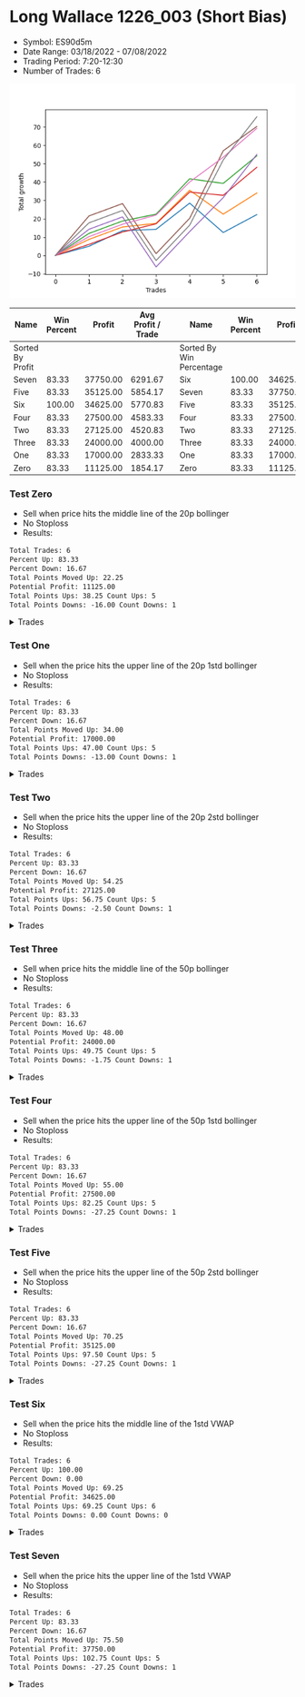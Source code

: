 # Long Wallace 1226_003 (Short Bias)
- Symbol: ES90d5m
- Date Range: 03/18/2022 - 07/08/2022
- Trading Period: 7:20-12:30
- Number of Trades: 6

![Plot](LongWallace1226_003ES90d5m(ShortBias).png)

| Name | Win Percent | Profit | Avg Profit / Trade |     | Name | Win Percent | Profit | Avg Profit / Trade |
| ---- | ----------- | ------ | ------------------ | --- | ---- | ----------- | ------ | ------------------ |
| Sorted By <br> Profit | | | | | Sorted By <br> Win Percentage ||||
| Seven | 83.33 | 37750.00 | 6291.67 |     | Six | 100.00 | 34625.00 | 5770.83 |
| Five | 83.33 | 35125.00 | 5854.17 |     | Seven | 83.33 | 37750.00 | 6291.67 |
| Six | 100.00 | 34625.00 | 5770.83 |     | Five | 83.33 | 35125.00 | 5854.17 |
| Four | 83.33 | 27500.00 | 4583.33 |     | Four | 83.33 | 27500.00 | 4583.33 |
| Two | 83.33 | 27125.00 | 4520.83 |     | Two | 83.33 | 27125.00 | 4520.83 |
| Three | 83.33 | 24000.00 | 4000.00 |     | Three | 83.33 | 24000.00 | 4000.00 |
| One | 83.33 | 17000.00 | 2833.33 |     | One | 83.33 | 17000.00 | 2833.33 |
| Zero | 83.33 | 11125.00 | 1854.17 |     | Zero | 83.33 | 11125.00 | 1854.17 |

### Test Zero
* Sell when price hits the middle line of the 20p bollinger
* No Stoploss
* Results:
```
Total Trades: 6
Percent Up: 83.33
Percent Down: 16.67
Total Points Moved Up: 22.25
Potential Profit: 11125.00
Total Points Ups: 38.25 Count Ups: 5
Total Points Downs: -16.00 Count Downs: 1
```

<details><summary>Trades</summary>

<code>In: 2022-03-29 09:40:00		Out: 2022-03-29 10:36:00		Total Position Time: 56:00		Total Move Up: 5.00		Total to Date: 5.00</code> <br />
<code>In: 2022-03-30 12:30:00		Out: 2022-03-30 12:47:25		Total Position Time: 17:25		Total Move Up: 8.50		Total to Date: 13.50</code> <br />
<code>In: 2022-03-31 09:40:00		Out: 2022-03-31 10:31:10		Total Position Time: 51:10		Total Move Up: 0.75		Total to Date: 14.25</code> <br />
<code>In: 2022-04-20 12:00:00		Out: 2022-04-20 12:25:05		Total Position Time: 25:05		Total Move Up: 14.25		Total to Date: 28.50</code> <br />
<code>In: 2022-05-02 10:10:00		Out: 2022-05-02 11:53:40		Total Position Time: 103:40		Total Move Up: -16.00		Total to Date: 12.50</code> <br />
<code>In: 2022-06-29 09:35:00		Out: 2022-06-29 10:01:50		Total Position Time: 26:50		Total Move Up: 9.75		Total to Date: 22.25</code> <br />


</details>

### Test One
* Sell when the price hits the upper line of the 20p 1std bollinger
* No Stoploss
* Results:
```
Total Trades: 6
Percent Up: 83.33
Percent Down: 16.67
Total Points Moved Up: 34.00
Potential Profit: 17000.00
Total Points Ups: 47.00 Count Ups: 5
Total Points Downs: -13.00 Count Downs: 1
```

<details><summary>Trades</summary>

<code>In: 2022-03-29 09:40:00		Out: 2022-03-29 10:41:00		Total Position Time: 61:00		Total Move Up: 8.75		Total to Date: 8.75</code> <br />
<code>In: 2022-03-30 12:30:00		Out: 2022-03-30 12:50:00		Total Position Time: 20:00		Total Move Up: 6.75		Total to Date: 15.50</code> <br />
<code>In: 2022-03-31 09:40:00		Out: 2022-03-31 10:50:05		Total Position Time: 70:05		Total Move Up: 2.00		Total to Date: 17.50</code> <br />
<code>In: 2022-04-20 12:00:00		Out: 2022-04-20 12:45:15		Total Position Time: 45:15		Total Move Up: 18.00		Total to Date: 35.50</code> <br />
<code>In: 2022-05-02 10:10:00		Out: 2022-05-02 12:05:15		Total Position Time: 115:15		Total Move Up: -13.00		Total to Date: 22.50</code> <br />
<code>In: 2022-06-29 09:35:00		Out: 2022-06-29 10:39:35		Total Position Time: 64:35		Total Move Up: 11.50		Total to Date: 34.00</code> <br />


</details>

### Test Two
* Sell when the price hits the upper line of the 20p 2std bollinger
* No Stoploss
* Results:
```
Total Trades: 6
Percent Up: 83.33
Percent Down: 16.67
Total Points Moved Up: 54.25
Potential Profit: 27125.00
Total Points Ups: 56.75 Count Ups: 5
Total Points Downs: -2.50 Count Downs: 1
```

<details><summary>Trades</summary>

<code>In: 2022-03-29 09:40:00		Out: 2022-03-29 10:47:10		Total Position Time: 67:10		Total Move Up: 12.00		Total to Date: 12.00</code> <br />
<code>In: 2022-03-30 12:30:00		Out: 2022-03-30 12:50:00		Total Position Time: 20:00		Total Move Up: 6.75		Total to Date: 18.75</code> <br />
<code>In: 2022-03-31 09:40:00		Out: 2022-03-31 10:51:00		Total Position Time: 71:00		Total Move Up: 3.75		Total to Date: 22.50</code> <br />
<code>In: 2022-04-20 12:00:00		Out: 2022-04-20 12:50:00		Total Position Time: 50:00		Total Move Up: 19.25		Total to Date: 41.75</code> <br />
<code>In: 2022-05-02 10:10:00		Out: 2022-05-02 12:09:40		Total Position Time: 119:40		Total Move Up: -2.50		Total to Date: 39.25</code> <br />
<code>In: 2022-06-29 09:35:00		Out: 2022-06-29 10:43:40		Total Position Time: 68:40		Total Move Up: 15.00		Total to Date: 54.25</code> <br />


</details>

### Test Three
* Sell when price hits the middle line of the 50p bollinger
* No Stoploss
* Results:
```
Total Trades: 6
Percent Up: 83.33
Percent Down: 16.67
Total Points Moved Up: 48.00
Potential Profit: 24000.00
Total Points Ups: 49.75 Count Ups: 5
Total Points Downs: -1.75 Count Downs: 1
```

<details><summary>Trades</summary>

<code>In: 2022-03-29 09:40:00		Out: 2022-03-29 09:45:10		Total Position Time: 05:10		Total Move Up: 6.00		Total to Date: 6.00</code> <br />
<code>In: 2022-03-30 12:30:00		Out: 2022-03-30 12:50:00		Total Position Time: 20:00		Total Move Up: 6.75		Total to Date: 12.75</code> <br />
<code>In: 2022-03-31 09:40:00		Out: 2022-03-31 10:52:00		Total Position Time: 72:00		Total Move Up: 4.50		Total to Date: 17.25</code> <br />
<code>In: 2022-04-20 12:00:00		Out: 2022-04-20 12:25:50		Total Position Time: 25:50		Total Move Up: 17.25		Total to Date: 34.50</code> <br />
<code>In: 2022-05-02 10:10:00		Out: 2022-05-02 12:10:10		Total Position Time: 120:10		Total Move Up: -1.75		Total to Date: 32.75</code> <br />
<code>In: 2022-06-29 09:35:00		Out: 2022-06-29 10:10:45		Total Position Time: 35:45		Total Move Up: 15.25		Total to Date: 48.00</code> <br />


</details>

### Test Four
* Sell when the price hits the upper line of the 50p 1std bollinger
* No Stoploss
* Results:
```
Total Trades: 6
Percent Up: 83.33
Percent Down: 16.67
Total Points Moved Up: 55.00
Potential Profit: 27500.00
Total Points Ups: 82.25 Count Ups: 5
Total Points Downs: -27.25 Count Downs: 1
```

<details><summary>Trades</summary>

<code>In: 2022-03-29 09:40:00		Out: 2022-03-29 10:48:05		Total Position Time: 68:05		Total Move Up: 14.25		Total to Date: 14.25</code> <br />
<code>In: 2022-03-30 12:30:00		Out: 2022-03-30 12:50:00		Total Position Time: 20:00		Total Move Up: 6.75		Total to Date: 21.00</code> <br />
<code>In: 2022-03-31 09:40:00		Out: 2022-03-31 12:50:00		Total Position Time: 190:00		Total Move Up: -27.25		Total to Date: -6.25</code> <br />
<code>In: 2022-04-20 12:00:00		Out: 2022-04-20 12:50:00		Total Position Time: 50:00		Total Move Up: 19.25		Total to Date: 13.00</code> <br />
<code>In: 2022-05-02 10:10:00		Out: 2022-05-02 12:20:25		Total Position Time: 130:25		Total Move Up: 18.50		Total to Date: 31.50</code> <br />
<code>In: 2022-06-29 09:35:00		Out: 2022-06-29 11:01:35		Total Position Time: 86:35		Total Move Up: 23.50		Total to Date: 55.00</code> <br />


</details>

### Test Five
* Sell when the price hits the upper line of the 50p 2std bollinger
* No Stoploss
* Results:
```
Total Trades: 6
Percent Up: 83.33
Percent Down: 16.67
Total Points Moved Up: 70.25
Potential Profit: 35125.00
Total Points Ups: 97.50 Count Ups: 5
Total Points Downs: -27.25 Count Downs: 1
```

<details><summary>Trades</summary>

<code>In: 2022-03-29 09:40:00		Out: 2022-03-29 11:34:10		Total Position Time: 114:10		Total Move Up: 21.50		Total to Date: 21.50</code> <br />
<code>In: 2022-03-30 12:30:00		Out: 2022-03-30 12:50:00		Total Position Time: 20:00		Total Move Up: 6.75		Total to Date: 28.25</code> <br />
<code>In: 2022-03-31 09:40:00		Out: 2022-03-31 12:50:00		Total Position Time: 190:00		Total Move Up: -27.25		Total to Date: 1.00</code> <br />
<code>In: 2022-04-20 12:00:00		Out: 2022-04-20 12:50:00		Total Position Time: 50:00		Total Move Up: 19.25		Total to Date: 20.25</code> <br />
<code>In: 2022-05-02 10:10:00		Out: 2022-05-02 12:30:30		Total Position Time: 140:30		Total Move Up: 36.75		Total to Date: 57.00</code> <br />
<code>In: 2022-06-29 09:35:00		Out: 2022-06-29 12:50:00		Total Position Time: 195:00		Total Move Up: 13.25		Total to Date: 70.25</code> <br />


</details>

### Test Six
* Sell when the price hits the middle line of the 1std VWAP
* No Stoploss
* Results:
```
Total Trades: 6
Percent Up: 100.00
Percent Down: 0.00
Total Points Moved Up: 69.25
Potential Profit: 34625.00
Total Points Ups: 69.25 Count Ups: 6
Total Points Downs: 0.00 Count Downs: 0
```

<details><summary>Trades</summary>

<code>In: 2022-03-29 09:40:00		Out: 2022-03-29 10:45:05		Total Position Time: 65:05		Total Move Up: 10.25		Total to Date: 10.25</code> <br />
<code>In: 2022-03-30 12:30:00		Out: 2022-03-30 12:50:00		Total Position Time: 20:00		Total Move Up: 6.75		Total to Date: 17.00</code> <br />
<code>In: 2022-03-31 09:40:00		Out: 2022-03-31 10:52:10		Total Position Time: 72:10		Total Move Up: 5.00		Total to Date: 22.00</code> <br />
<code>In: 2022-04-20 12:00:00		Out: 2022-04-20 12:26:10		Total Position Time: 26:10		Total Move Up: 18.00		Total to Date: 40.00</code> <br />
<code>In: 2022-05-02 10:10:00		Out: 2022-05-02 12:16:15		Total Position Time: 126:15		Total Move Up: 13.50		Total to Date: 53.50</code> <br />
<code>In: 2022-06-29 09:35:00		Out: 2022-06-29 10:10:55		Total Position Time: 35:55		Total Move Up: 15.75		Total to Date: 69.25</code> <br />


</details>

### Test Seven
* Sell when the price hits the upper line of the 1std VWAP
* No Stoploss
* Results:
```
Total Trades: 6
Percent Up: 83.33
Percent Down: 16.67
Total Points Moved Up: 75.50
Potential Profit: 37750.00
Total Points Ups: 102.75 Count Ups: 5
Total Points Downs: -27.25 Count Downs: 1
```

<details><summary>Trades</summary>

<code>In: 2022-03-29 09:40:00		Out: 2022-03-29 11:03:25		Total Position Time: 83:25		Total Move Up: 17.75		Total to Date: 17.75</code> <br />
<code>In: 2022-03-30 12:30:00		Out: 2022-03-30 12:50:00		Total Position Time: 20:00		Total Move Up: 6.75		Total to Date: 24.50</code> <br />
<code>In: 2022-03-31 09:40:00		Out: 2022-03-31 12:50:00		Total Position Time: 190:00		Total Move Up: -27.25		Total to Date: -2.75</code> <br />
<code>In: 2022-04-20 12:00:00		Out: 2022-04-20 12:50:00		Total Position Time: 50:00		Total Move Up: 19.25		Total to Date: 16.50</code> <br />
<code>In: 2022-05-02 10:10:00		Out: 2022-05-02 12:30:25		Total Position Time: 140:25		Total Move Up: 35.50		Total to Date: 52.00</code> <br />
<code>In: 2022-06-29 09:35:00		Out: 2022-06-29 11:01:35		Total Position Time: 86:35		Total Move Up: 23.50		Total to Date: 75.50</code> <br />


</details>